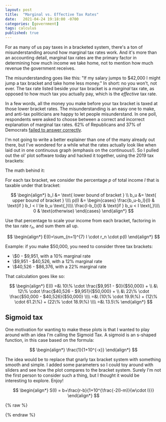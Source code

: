 ```yaml
---
layout: post
title:  "Marginal vs. Effective Tax Rates"
date:   2021-04-24 19:18:00 -0700
categories: [government]
tags: calculus 
published: true
---
```


For as many of us pay taxes in a bracketed system, there's a ton of misunderstanding around how marginal tax rates work.
And it's more than an accounting detail, marginal tax rates are the primary factor in determining how much income we 
take home, not to mention how much revenue the government receives.

The misunderstanding goes like this: "If my salary jumps to $42,000 I might jump a tax bracket and take home less 
money." In short: no you won't, not ever. The tax rate listed beside your tax bracket is a _marginal_ tax rate, as 
opposed to how much tax you actually pay, which is the _effective_ tax rate.

In a few words, all the money you make before your tax bracket is taxed at those lower bracket rates. The 
misunderstanding is an easy one to make, and anti-tax politicians are happy to let people misunderstand. In one poll, 
respondents were asked to choose between a correct and incorrect explanation of marginal tax rates.
62% of Republicans and 37% of Democrats [failed to answer correctly](https://today.yougov.com/topics/politics/articles-reports/2013/01/08/understanding-how-marginal-taxes-work-its-all-part).

I'm not going to write a better explainer than one of the many already out there, but I've wondered for a while what
the rates actually look like when laid out in one continuous graph (emphasis on the continuous!). So I pulled out the 
ol' plot software today and hacked it together, using the 2019 tax brackets:

<div id="bracket-tax-app"></div>

The math behind it:

For each tax bracket, we consider the percentage $p$ of total income $I$ that is taxable under that bracket:

$$
\begin{align*}
b_l &= \text{ lower bound of bracket }
\\
b_u &= \text{ upper bound of bracket }
\\\\
p(I) &= \begin{cases} 
    \frac{b_u-b_l}{I} & \text{if } b_l < I \le b_u \text{,}\\\\
    \frac{I-b_l}{I} & \text{if } b_u < I \text{,}\\\\
    0 & \text{otherwise}
\end{cases}
\end{align*}
$$

Use that percentage to scale your income from each bracket, factoring in the tax rate $r_n$, and sum them all up.


$$
\begin{align*}
E(I)=\sum_{n=1}^{7} I \cdot r_n \cdot p(I)
\end{align*}
$$

Example: if you make $50,000, you need to consider three tax brackets:

* \\$0 - $9,951, with a 10% marginal rate 
* \\$9,951 - $40,526, with a 12% marginal rate 
* \\$40,526 - $86,376, with a 22% marginal rate 

That calculation goes like so:

$$
\begin{align*}
E(I) =&\  10\% \cdot \frac{$9,951 - $0}{$50,000} + \\
      &\  12\% \cdot \frac{$40,526 - $9,951}{$50,000} + \\ 
      &\  22\% \cdot \frac{$50,000 - $40,526}{$50,000}
\\\\
     =&\  (10\% \cdot 19.9\%) + (12\% \cdot 61.2\%) + (22\% \cdot 18.9\%)
\\\\
     =&\ 13.5\%
\end{align*}
$$

## Sigmoid tax

One motivation for wanting to make these plots is that I wanted to play around with an idea I'm calling the Sigmoid Tax.
A sigmoid is an s-shaped function, in this case based on the formula:

$$
\begin{align*}
\frac{1}{1+10^{-x}}
\end{align*}
$$

The idea would be to replace that gnarly tax bracket system with something smooth and simple. I added some parameters so
I could toy around with sliders and see how the plot compares to the bracket system. Surely I'm not the first person to
consider such a thing, but I thought it would be interesting to explore. Enjoy!

<div id="sigmoid-tax-app"></div>


$$
\begin{align*}
S(I) = b+\frac{r-b}{1+10^{\frac{-2(I-m)}{w\cdot I}}}
\end{align*}
$$

{% raw %}
<script type="module">
import DoubleRangeSlider from "/assets/js/ui/DoubleRangeSlider.js";

Vue.component('sigmoid-tax-plot', {
    props: {
        sigmoid: {
            type: Boolean,
            default: false
        },
    },
    data: function() {
        return { 
            pointsPerBracket: 25,
            brackets: [
                { n: 1, from: 0, to: 9951, rate: 10},
                { n: 2, from: 9951, to: 40526, rate: 12},
                { n: 3, from: 40526, to: 86376, rate: 22},
                { n: 4, from: 86376, to: 164926, rate: 24},
                { n: 5, from: 164926, to: 209426, rate: 32},
                { n: 6, from: 209426, to: 523601, rate: 35},
                { n: 7, from: 523601, to: Number.MAX_SAFE_INTEGER, rate: 37},
            ],
            xMin: 0,
            xMax: 1000000,

            sigM: 100000,
            sigR: 0.37,
            sigW: 4,
            sigB: 0.0,
            chart: null,
        }
    },
    computed: {
        palette() {
            let start = [255, 71, 0];
            let scale = 0.89;
            return new Array(1 + this.brackets.length).fill([255, 71, 0]).map(
                (c, i) => c.map((v) => Math.round(v * scale **i))
            ).map(
                (c) => `rgb(${c.join(", ")})`
            );
        },
        datasets() {
            let datasets = this.brackets.map((b, i) => ({
                label: this.bracketName(b),
                borderColor: this.palette[b.n],
                backgroundColor: this.palette[b.n],
                data: this.linspace(b.from, Math.min(this.xMax, b.to), this.pointsPerBracket).map(
                    (x) => ({x: x, y: this.effectiveTaxRate(x)})
                ),
                fill: false,
                pointRadius: 0,
            }));
            if (this.sigmoid) {
                datasets.push({
                    label: "Sigmoid",
                    borderColor: "#0000ff",
                    backgroundColor: "#0000ff",
                    data: this.linspace(this.xMin, this.xMax, 100).map(
                        (x) => ({
                            x: x,
                            y: 100 * (this.sigB + (this.sigR - this.sigB) / 
                                (1 + 10**(-2*(x-this.sigM)/(this.sigW*this.sigM))))
                        })
                    ),
                    fill: false,
                    pointRadius: 0,
                });
            }
            return datasets;
        },
    },
    methods: {
        effectiveTaxRate(x) {
            if (x == 0) {
                return this.brackets.find(b => b.from <= x).rate;
            }
            return this.brackets.filter(b => b.from <= x).map(
                (b) => b.rate * (Math.min(x, b.to) - b.from) / x
            ).reduce((t, v) => (t + v), 0);
        },
        bracketName(b) {
            let r = `(${this.formatRate(b.rate)} marginal)`;
            if (!b.from) {
                return `Up to ${this.formatMoney(b.to)} ${r}`;
            }
            if (!b.to || b.to === Math.max(this.brackets.map(b => b.to))) {
                return `${this.formatMoney(b.from)} and up ${r}`;
            }
            return `${this.formatMoney(b.from)} to ${this.formatMoney(b.to)} ${r}`;
        },
        formatRate(value) {
            return `${Math.round(value)}%`
        },
        formatMoney(value) {
            return new Intl.NumberFormat('en-US', {
              style: 'currency',
              currency: 'USD',
              minimumFractionDigits: 0
            }).format(value);
        },
        linspace(start, stop, num) {
            return Array.from(Array(num + 1).keys()).map(n => (
                start + (stop-start)/num * n
            ));
        },
        refreshChart() {
            this.datasets.map(
                (d, i) => this.chart.data.datasets[i] = d
            );
            this.chart.options.scales.x.min = this.xMin;
            this.chart.options.scales.x.max = this.xMax;
            this.chart.update();
        },
    },
    watch: {
        brackets(va) { this.refreshChart(); },
        sigM(val) { this.refreshChart(); },
        sigW(val) { this.refreshChart(); },
        sigR(val) { this.refreshChart(); },
        sigB(val) { this.refreshChart(); },
        xMin(val) { this.refreshChart(); },
        xMax(val) { this.refreshChart(); },
    },
    mounted() {
        this.chart = new Chart(
            this.$refs["chart-canvas"],
            {
                type: "line",
                data: {
                    labels: this.x,
                    datasets: this.datasets
                },
                options: {
                    animation: {
                        duration: 0
                    },
                    responsive: true,
                    maintainAspectRatio: false,
                    plugins: {
                        legend: {
                            display: false
                        },
                        tooltip: {
                            callbacks: {
                                label: this.formatMoney
                            }
                        }
                    },
                    scales: {
                        x: { 
                            title: {
                                display: true,
                                text: "Annual Adjusted Income"
                            },
                            type: "linear",
                            min: this.xMin,
                            max: this.xMax,
                            ticks: { 
                                callback: this.formatMoney
                            }
                        },
                        y: { 
                            title: {
                                display: true,
                                text: "Effective Tax Rate"
                            },
                            min: 0,
                            ticks: { 
                                callback: this.formatRate
                            }
                        },
                    }
                }
            }
        );
    },
    template: `
        <div>
            <div class="plot-legend" >
                <div v-for="bracket, i in brackets" style="font-size: 0.8em; margin-bottom: 0.5em;">
                    <div v-bind:style="{backgroundColor: palette[i]}" style="display: inline-block; height: 100%; width: 2em;">
                        &nbsp;
                    </div>

                    <span style="font-weight: bold;">
                        <!-- (<input type="number" v-model="bracket.rate" min="0" max="1" step="0.01" />% marginal) -->
                        {{formatRate(bracket.rate)}} bracket - 
                    </span>

                    <span v-if="bracket.from && bracket.to && bracket.to < Number.MAX_SAFE_INTEGER">
                        <!-- $<input type="number" v-model="bracket.from" min="1" max="9999999" step="1"> -->
                        {{formatMoney(bracket.from)}}
                        to
                        {{formatMoney(bracket.to)}}
                        <!-- $<input type="number" v-model="bracket.to" min="1" max="9999999" step="1"> -->
                    </span>
                    <span v-if="!bracket.from">
                        Up to {{formatMoney(bracket.to)}}
                        <!-- $<input type="number" v-model="bracket.to" min="1" max="9999999" step="1"> -->
                    </span>
                    <span v-if="!bracket.to || bracket.to == Number.MAX_SAFE_INTEGER">
                        <!-- $<input type="number" v-model="bracket.from" min="1" max="9999999" step="1"> -->
                        {{formatMoney(bracket.from)}} and up
                    </span>
                </div>
            </div>
            <div style="height: 500px">
                <canvas ref="chart-canvas" style="height: 100%"></canvas>
            </div>
            <div v-if="!sigmoid">
                Adjust income range: <double-range-slider
                    :min-threshold="0"
                    :max-threshold="3000000"
                    :min="xMin"
                    :max="xMax"
                    @update:min="value => xMin = value"
                    @update:max="value => xMax = value"
                ></double-range-slider>
                <br><br>
            </div>
            <div v-if="sigmoid">
                <div>
                    <input type="range" min="0" max="3000000" step="10000" v-model="xMin" class="slider">
                    Plot minimum income:
                    $<input type="number" min="0" max="3000000" step="10000" v-model="xMin">
                </div>
                <div>
                    <input type="range" min="0" max="3000000" step="10000" v-model="xMax" class="slider">
                    Plot maximum income:
                    $<input type="number" min="0" max="3000000" step="10000" v-model="xMax">
                </div>
                <hr>
            </div>
            <div v-if="sigmoid">
                <div>
                    <input type="range" min="0" max="300000" step="10000" v-model="sigM" class="slider">
                    Sigmoid midpoint:
                    (m = $<input type="number" min="0" max="300000" step="10000" v-model="sigM">)
                </div>
                <div>
                    <input type="range" min="0.00001" max="20" step="0.1"  v-model="sigW" class="slider">
                    Sigmoid width:
                    (w = <input type="number" min="0.00001" max="20" step="0.1" v-model="sigW">)
                </div>
                <div>
                    <input type="range" min="0" max="1" step="0.001" v-model="sigR" class="slider">
                    Sigmoid maximum rate 
                    (r = <input type="number" min="0" max="1" step="0.01" v-model="sigR">)
                </div>
                <div>
                    <input type="range" min="0" max="1" step="0.001" v-model="sigB" class="slider">
                    Sigmoid minimum rate:
                    (b = <input type="number" min="0" max="1" step="0.01" v-model="sigB">)
                </div>
            </div>
        </div>
    `
});

var app = new Vue({
  el: '#bracket-tax-app',
  template: `
    <div>
        <sigmoid-tax-plot></sigmoid-tax-plot>
    </div>
  `
});

var app = new Vue({
  el: '#sigmoid-tax-app',
  template: `
    <div>
        <sigmoid-tax-plot :sigmoid="true"></sigmoid-tax-plot>
    </div>
  `
});
</script>

{% endraw %}
